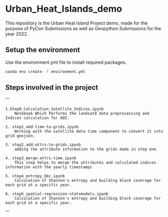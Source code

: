 # Urban_Heat_Islands_demo

This repository is the Urban Heat Island Project demo, made for the purpose of PyCon Submissions as well as Geopython Submissions for the year 2022.

## Setup the environment

Use the environment.yml file to install required packages.

```bash
conda env create -f environment.yml
```
## Steps involved in the project

'''

    1.Step0_Calculation_Satellite_Indices.ipynb 
        Notebook Which Performs the landsat8 data preprocessing and Indices calculation for AOI.

    2. step1_add-time-to-grids.ipynb
        Working with the satellite data time component to convert it into grid geojson.

    3. step2_add-attrs-to-grids.ipynb
        adding the attribute information to the grids made in step one

    4. step3_merge-attrs-time.ipynb
        This step helps to merge the attributes and calculated indices information with the yearly timestamps   

    5. step4_entropy_bbc.ipynb
        Calculation of Shannon's entropy and building block coverage for each grid at a specific year.

    6. step5_spatial-regression-statsmodels.ipynb
        Calculation of Shannon's entropy and building block coverage for each grid at a specific year.
'''
